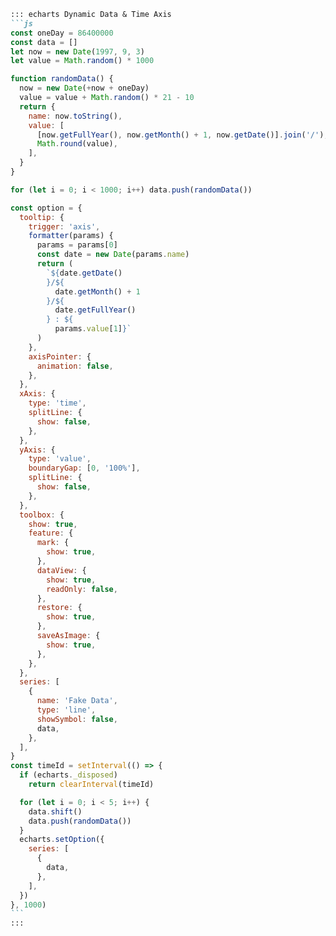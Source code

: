 ````md
::: echarts Dynamic Data & Time Axis
```js
const oneDay = 86400000
const data = []
let now = new Date(1997, 9, 3)
let value = Math.random() * 1000

function randomData() {
  now = new Date(+now + oneDay)
  value = value + Math.random() * 21 - 10
  return {
    name: now.toString(),
    value: [
      [now.getFullYear(), now.getMonth() + 1, now.getDate()].join('/'),
      Math.round(value),
    ],
  }
}

for (let i = 0; i < 1000; i++) data.push(randomData())

const option = {
  tooltip: {
    trigger: 'axis',
    formatter(params) {
      params = params[0]
      const date = new Date(params.name)
      return (
        `${date.getDate()
        }/${
          date.getMonth() + 1
        }/${
          date.getFullYear()
        } : ${
          params.value[1]}`
      )
    },
    axisPointer: {
      animation: false,
    },
  },
  xAxis: {
    type: 'time',
    splitLine: {
      show: false,
    },
  },
  yAxis: {
    type: 'value',
    boundaryGap: [0, '100%'],
    splitLine: {
      show: false,
    },
  },
  toolbox: {
    show: true,
    feature: {
      mark: {
        show: true,
      },
      dataView: {
        show: true,
        readOnly: false,
      },
      restore: {
        show: true,
      },
      saveAsImage: {
        show: true,
      },
    },
  },
  series: [
    {
      name: 'Fake Data',
      type: 'line',
      showSymbol: false,
      data,
    },
  ],
}
const timeId = setInterval(() => {
  if (echarts._disposed)
    return clearInterval(timeId)

  for (let i = 0; i < 5; i++) {
    data.shift()
    data.push(randomData())
  }
  echarts.setOption({
    series: [
      {
        data,
      },
    ],
  })
}, 1000)
```
:::
````
